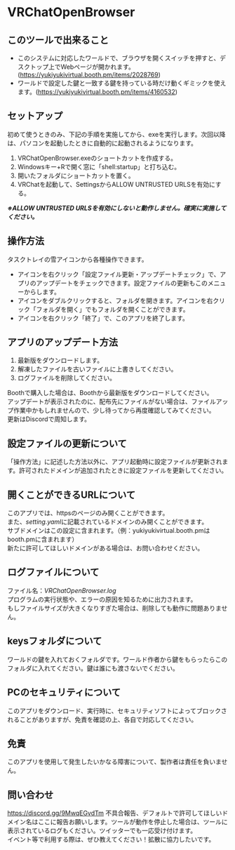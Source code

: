 # VRChatOpenBrowser

## このツールで出来ること
- このシステムに対応したワールドで、ブラウザを開くスイッチを押すと、デスクトップ上でWebページが開かれます。(https://yukiyukivirtual.booth.pm/items/2028769)
- ワールドで設定した鍵と一致する鍵を持っている時だけ動くギミックを使えます。(https://yukiyukivirtual.booth.pm/items/4160532)

## セットアップ
初めて使うときのみ、下記の手順を実施してから、exeを実行します。次回以降は、パソコンを起動したときに自動的に起動されるようになります。

1. VRChatOpenBrowser.exeのショートカットを作成する。
2. Windowsキー+Rで開く窓に「shell:startup」と打ち込む。
3. 開いたフォルダにショートカットを置く。
4. VRChatを起動して、SettingsからALLOW UNTRUSTED URLSを有効にする。

***※ALLOW UNTRUSTED URLSを有効にしないと動作しません。確実に実施してください。***

## 操作方法
タスクトレイの雪アイコンから各種操作できます。

- アイコンを右クリック「設定ファイル更新・アップデートチェック」で、アプリのアップデートをチェックできます。設定ファイルの更新もこのメニューからします。
- アイコンをダブルクリックすると、フォルダを開きます。アイコンを右クリック「フォルダを開く」でもフォルダを開くことができます。
- アイコンを右クリック「終了」で、このアプリを終了します。

## アプリのアップデート方法
1. 最新版をダウンロードします。
2. 解凍したファイルを古いファイルに上書きしてください。
3. ログファイルを削除してください。

Boothで購入した場合は、Boothから最新版をダウンロードしてください。  
アップデートが表示されたのに、配布先にファイルがない場合は、ファイルアップ作業中かもしれませんので、少し待ってから再度確認してみてください。  
更新はDiscordで周知します。  

## 設定ファイルの更新について
「操作方法」に記述した方法以外に、アプリ起動時に設定ファイルが更新されます。許可されたドメインが追加されたときに設定ファイルを更新してください。

## 開くことができるURLについて
このアプリでは、httpsのページのみ開くことができます。  
また、*setting.yaml*に記載されているドメインのみ開くことができます。  
サブドメインはこの設定に含まれます。（例：yukiyukivirtual.booth.pmはbooth.pmに含まれます）  
新たに許可してほしいドメインがある場合は、お問い合わせください。

## ログファイルについて
ファイル名：*VRChatOpenBrowser.log*  
プログラムの実行状態や、エラーの原因を知るために出力されます。  
もしファイルサイズが大きくなりすぎた場合は、削除しても動作に問題ありません。

## keysフォルダについて
ワールドの鍵を入れておくフォルダです。ワールド作者から鍵をもらったらこのフォルダに入れてください。鍵は誰にも渡さないでください。

## PCのセキュリティについて
このアプリをダウンロード、実行時に、セキュリティソフトによってブロックされることがありますが、免責を確認の上、各自で対応してください。

## 免責
このアプリを使用して発生したいかなる障害について、製作者は責任を負いません。

## 問い合わせ
https://discord.gg/9MwqEGvdTm
不具合報告、デフォルトで許可してほしいドメイン名はここに報告お願いします。ツールが動作を停止した場合は、ツールに表示されているログもください。ツイッターでも一応受け付けます。  
イベント等で利用する際は、ぜひ教えてください！拡散に協力したいです。

